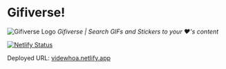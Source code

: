 # Gifiverse!

![Gifiverse Logo](https://gifiverse.netlify.app/images/logo/gifiverse_logo.svg)
_Gifiverse | Search GIFs and Stickers to your ❤️'s content_

[![Netlify Status](https://api.netlify.com/api/v1/badges/c4a2339e-e1d3-4603-b290-63523abe5bbc/deploy-status)](https://app.netlify.com/sites/gifiverse/deploys)

Deployed URL: [videwhoa.netlify.app](https://gifiverse.netlify.app/)
